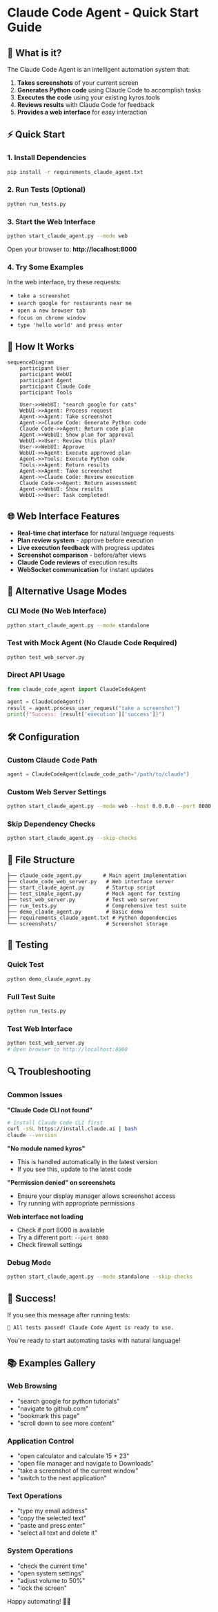 # Claude Code Agent - Quick Start Guide

## 🚀 What is it?

The Claude Code Agent is an intelligent automation system that:

1. **Takes screenshots** of your current screen
2. **Generates Python code** using Claude Code to accomplish tasks
3. **Executes the code** using your existing kyros.tools
4. **Reviews results** with Claude Code for feedback
5. **Provides a web interface** for easy interaction

## ⚡ Quick Start

### 1. Install Dependencies
```bash
pip install -r requirements_claude_agent.txt
```

### 2. Run Tests (Optional)
```bash
python run_tests.py
```

### 3. Start the Web Interface
```bash
python start_claude_agent.py --mode web
```

Open your browser to: **http://localhost:8000**

### 4. Try Some Examples

In the web interface, try these requests:

- `take a screenshot`
- `search google for restaurants near me`
- `open a new browser tab`
- `focus on chrome window`
- `type 'hello world' and press enter`

## 🎯 How It Works

```mermaid
sequenceDiagram
    participant User
    participant WebUI
    participant Agent
    participant Claude Code
    participant Tools

    User->>WebUI: "search google for cats"
    WebUI->>Agent: Process request
    Agent->>Agent: Take screenshot
    Agent->>Claude Code: Generate Python code
    Claude Code->>Agent: Return code plan
    Agent->>WebUI: Show plan for approval
    WebUI->>User: Review this plan?
    User->>WebUI: Approve
    WebUI->>Agent: Execute approved plan
    Agent->>Tools: Execute Python code
    Tools->>Agent: Return results
    Agent->>Agent: Take screenshot
    Agent->>Claude Code: Review execution
    Claude Code->>Agent: Return assessment
    Agent->>WebUI: Show results
    WebUI->>User: Task completed!
```

## 🌐 Web Interface Features

- **Real-time chat interface** for natural language requests
- **Plan review system** - approve before execution
- **Live execution feedback** with progress updates
- **Screenshot comparison** - before/after views
- **Claude Code reviews** of execution results
- **WebSocket communication** for instant updates

## 🔧 Alternative Usage Modes

### CLI Mode (No Web Interface)
```bash
python start_claude_agent.py --mode standalone
```

### Test with Mock Agent (No Claude Code Required)
```bash
python test_web_server.py
```

### Direct API Usage
```python
from claude_code_agent import ClaudeCodeAgent

agent = ClaudeCodeAgent()
result = agent.process_user_request("take a screenshot")
print(f"Success: {result['execution']['success']}")
```

## 🛠 Configuration

### Custom Claude Code Path
```python
agent = ClaudeCodeAgent(claude_code_path="/path/to/claude")
```

### Custom Web Server Settings
```bash
python start_claude_agent.py --mode web --host 0.0.0.0 --port 8080
```

### Skip Dependency Checks
```bash
python start_claude_agent.py --skip-checks
```

## 📁 File Structure

```
├── claude_code_agent.py       # Main agent implementation
├── claude_code_web_server.py   # Web interface server
├── start_claude_agent.py       # Startup script
├── test_simple_agent.py        # Mock agent for testing
├── test_web_server.py          # Test web server
├── run_tests.py                # Comprehensive test suite
├── demo_claude_agent.py        # Basic demo
├── requirements_claude_agent.txt # Python dependencies
└── screenshots/                # Screenshot storage
```

## 🧪 Testing

### Quick Test
```bash
python demo_claude_agent.py
```

### Full Test Suite
```bash
python run_tests.py
```

### Test Web Interface
```bash
python test_web_server.py
# Open browser to http://localhost:8000
```

## 🔍 Troubleshooting

### Common Issues

**"Claude Code CLI not found"**
```bash
# Install Claude Code CLI first
curl -sSL https://install.claude.ai | bash
claude --version
```

**"No module named kyros"**
- This is handled automatically in the latest version
- If you see this, update to the latest code

**"Permission denied" on screenshots**
- Ensure your display manager allows screenshot access
- Try running with appropriate permissions

**Web interface not loading**
- Check if port 8000 is available
- Try a different port: `--port 8080`
- Check firewall settings

### Debug Mode
```bash
python start_claude_agent.py --mode standalone --skip-checks
```

## 🎉 Success!

If you see this message after running tests:
```
🎉 All tests passed! Claude Code Agent is ready to use.
```

You're ready to start automating tasks with natural language!

## 📚 Examples Gallery

### Web Browsing
- "search google for python tutorials"
- "navigate to github.com"
- "bookmark this page"
- "scroll down to see more content"

### Application Control
- "open calculator and calculate 15 * 23"
- "open file manager and navigate to Downloads"
- "take a screenshot of the current window"
- "switch to the next application"

### Text Operations
- "type my email address"
- "copy the selected text"
- "paste and press enter"
- "select all text and delete it"

### System Operations
- "check the current time"
- "open system settings"
- "adjust volume to 50%"
- "lock the screen"

Happy automating! 🤖✨